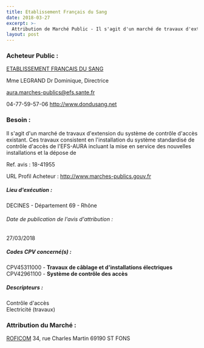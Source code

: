 ```yaml
---
title: Etablissement Français du Sang
date: 2018-03-27
excerpt: >-
  Attribution de Marché Public - Il s'agit d'un marché de travaux d'extension du système de contrôle d'accès existant. Ces travaux consistent en l'installation du système standardisé de contrôle d'accès
layout: post
---
```


### Acheteur Public : 
<a href="/acheteur-139/siren-428822852"> ETABLISSEMENT FRANCAIS DU SANG</a><br/>

Mme LEGRAND Dr Dominique, Directrice

aura.marches-publics@efs.sante.fr

04-77-59-57-06
http://www.dondusang.net
### Besoin :

Il s'agit d'un marché de travaux d'extension du système de contrôle d'accès existant. Ces travaux consistent en l'installation du système standardisé de contrôle d'accès de l'EFS-AURA incluant la mise en service des nouvelles installations et la dépose de

Ref. avis : 18-41955

URL Profil Acheteur : http://www.marches-publics.gouv.fr

##### Lieu d'exécution :

DECINES - Département 69 - Rhône

###### Date de publication de l'avis d'attribution : 
27/03/2018

##### Codes CPV concerné(s) :
CPV45311000 - **Travaux de câblage et d'installations électriques** <br/>
CPV42961100 - **Système de contrôle des accès** <br/>

##### Descripteurs :
Contrôle d'accès <br/>
Electricité (travaux) <br/>

### Attribution du Marché :
<a href="/entreprise-563/siren-452181274"> ROFICOM</a>    34, rue Charles Martin 69190 ST FONS <br/>
